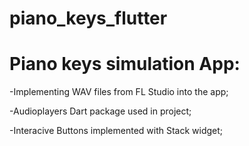 # piano_keys_flutter

# Piano keys simulation App:
-Implementing WAV files from FL Studio into the app;

-Audioplayers Dart package used in project;

-Interacive Buttons implemented with Stack widget;

